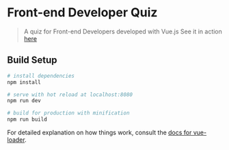 # Front-end Developer Quiz

> A quiz for Front-end Developers developed with Vue.js
See it in action <a href="https://tobiassernhede.github.io/Frontend-Developer-Quiz/" target="_blank">here</a>

## Build Setup

``` bash
# install dependencies
npm install

# serve with hot reload at localhost:8080
npm run dev

# build for production with minification
npm run build
```

For detailed explanation on how things work, consult the [docs for vue-loader](http://vuejs.github.io/vue-loader).
